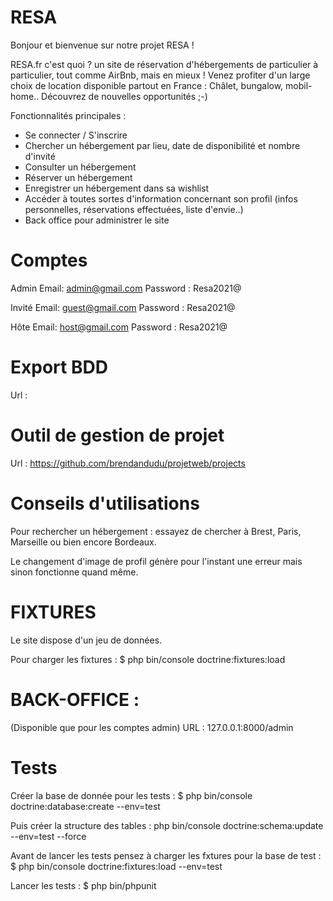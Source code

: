 # RESA

Bonjour et bienvenue sur notre projet RESA !

RESA.fr c'est quoi ? un site de réservation d'hébergements de particulier à particulier, tout comme AirBnb, mais en mieux ! Venez profiter d'un large choix de location disponible partout en France : Châlet, bungalow, mobil-home.. Découvrez de nouvelles opportunités ;-)

Fonctionnalités principales : 

- Se connecter / S'inscrire
- Chercher un hébergement par lieu, date de disponibilité et nombre d'invité
- Consulter un hébergement
- Réserver un hébergement
- Enregistrer un hébergement dans sa wishlist
- Accéder à toutes sortes d'information concernant son profil (infos personnelles, réservations effectuées, liste d'envie..)
- Back office pour administrer le site

# Comptes

Admin
Email: admin@gmail.com
Password : Resa2021@

Invité
Email: guest@gmail.com
Password : Resa2021@

Hôte
Email: host@gmail.com
Password : Resa2021@

# Export BDD

Url :


# Outil de gestion de projet 

Url : https://github.com/brendandudu/projetweb/projects


# Conseils d'utilisations

Pour rechercher un hébergement : essayez de chercher à Brest, Paris, Marseille ou bien encore Bordeaux.

Le changement d'image de profil génère pour l'instant une erreur mais sinon fonctionne quand même.


# FIXTURES

Le site dispose d'un jeu de données.

Pour charger les fixtures : $ php bin/console doctrine:fixtures:load


# BACK-OFFICE :

(Disponible que pour les comptes admin)
URL : 127.0.0.1:8000/admin


# Tests

Créer la base de donnée pour les tests : $ php bin/console doctrine:database:create --env=test

Puis créer la structure des tables :  php bin/console doctrine:schema:update --env=test --force

Avant de lancer les tests pensez à charger les fxtures pour la base de test : $ php bin/console doctrine:fixtures:load --env=test

Lancer les tests : $ php bin/phpunit

